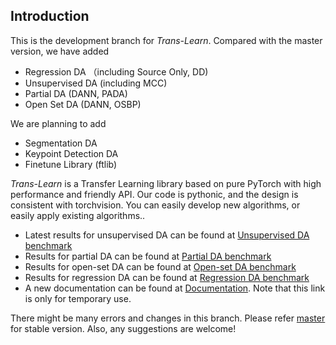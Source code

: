 ## Introduction
This is the development branch for *Trans-Learn*. 
Compared with the master version, we have added

- Regression DA （including Source Only, DD)
- Unsupervised DA (including MCC)
- Partial DA (DANN, PADA)
- Open Set DA (DANN, OSBP)

We are planning to add
- Segmentation DA
- Keypoint Detection DA
- Finetune Library (ftlib)


*Trans-Learn* is a Transfer Learning library based on pure PyTorch with high performance and friendly API. 
Our code is pythonic, and the design is consistent with torchvision. You can easily develop new algorithms, or easily apply existing algorithms..

- Latest results for unsupervised DA can be found at [Unsupervised DA benchmark](https://github.com/thuml/Transfer-Learning-Library/blob/dev/docs/dalib/unsupervised_da.rst)
- Results for partial DA can be found at [Partial DA benchmark](https://github.com/thuml/Transfer-Learning-Library/blob/dev/docs/dalib/partial_da.rst)
- Results for open-set DA can be found at [Open-set DA benchmark](https://github.com/thuml/Transfer-Learning-Library/blob/dev/docs/dalib/open_set_da.rst)
- Results for regression DA can be found at [Regression DA benchmark](https://github.com/thuml/Transfer-Learning-Library/blob/dev/docs/dalib/regression_da.rst)
- A new documentation can be found at [Documentation](http://microhhh.com/). Note that this link is only for temporary use.

There might be many errors and changes in this branch. Please refer [master](https://github.com/thuml/Transfer-Learning-Library) for stable version. Also, any suggestions are welcome!
